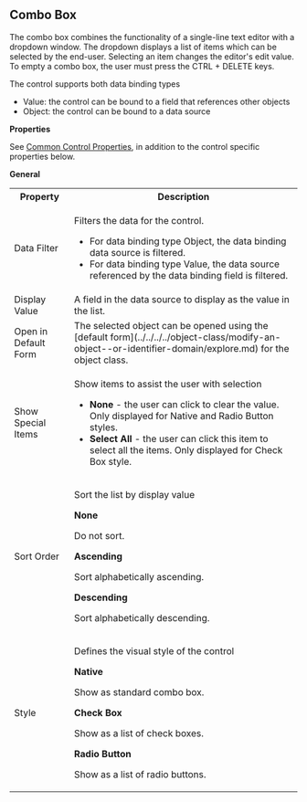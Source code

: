 ## Combo Box

The combo box combines the functionality of a single-line text editor with a dropdown window. The dropdown displays a list of items which can be selected by the end-user. Selecting an item changes the editor's edit value. To empty a combo box, the user must press the CTRL + DELETE keys.

The control supports both data binding types

*   Value: the control can be bound to a field that references other objects
*   Object: the control can be bound to a data source

**Properties**

See [Common Control Properties](../common-control-properties.md), in addition to the control specific properties below.

**General**

<table style="WIDTH: 100%">

<tbody>

<tr>

<th>Property</th>

<th>Description</th>

</tr>

<tr>

<td><span style="FONT-WEIGHT: normal">Data Filter</td>

<td>

Filters the data for the control.

*   For data binding type Object, the data binding data source is filtered.
*   For data binding type Value, the data source referenced by the data binding field is filtered.

</td>

</tr>

<tr>

<td><span style="FONT-WEIGHT: normal">Display Value</td>

<td>A field in the data source to display as the value in the list.</td>

</tr>

<tr>

<td>Open in Default Form</td>

<td>The selected object can be opened using the [default form](../../../../object-class/modify-an-object--or-identifier-domain/explore.md) for the object class.</td>

</tr>

<tr>

<td>Show Special Items</td>

<td>

Show items to assist the user with selection

*   **None** - the user can click to clear the value. Only displayed for Native and Radio Button styles.
*   **Select All** - the user can click this item to select all the items. Only displayed for Check Box style.

</td>

</tr>

<tr>

<td><span style="FONT-WEIGHT: normal">Sort Order</td>

<td>

Sort the list by display value

**None**

Do not sort.

**Ascending**

Sort alphabetically ascending.

**Descending**

<span style="FONT-WEIGHT: normal">Sort alphabetically descending.

</td>

</tr>

<tr>

<td><span style="FONT-WEIGHT: normal">Style</td>

<td>

Defines the visual style of the control

**Native**

Show as standard combo box.

**Check Box**

Show as a list of check boxes.

**Radio Button**

Show as a list of radio buttons.

</td>

</tr>

</tbody>

</table>